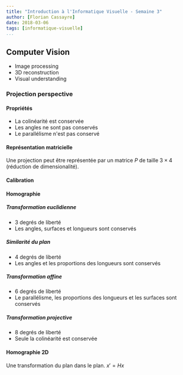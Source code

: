 ```yaml
---
title: "Introduction à l'Informatique Visuelle - Semaine 3"
author: [Florian Cassayre]
date: 2018-03-06
tags: [informatique-visuelle]
...
```


## Computer Vision

- Image processing
- 3D reconstruction
- Visual understanding

### Projection perspective

#### Propriétés

- La colinéarité est conservée
- Les angles ne sont pas conservés
- Le parallélisme n'est pas conservé

#### Représentation matricielle

Une projection peut être représentée par un matrice $P$ de taille $3 \times 4$ (réduction de dimensionalité).

#### Calibration

#### Homographie

##### Transformation euclidienne

- 3 degrés de liberté
- Les angles, surfaces et longueurs sont conservés

##### Similarité du plan

- 4 degrés de liberté
- Les angles et les proportions des longueurs sont conservés

##### Transformation affine

- 6 degrés de liberté
- Le parallélisme, les proportions des longueurs et les surfaces sont conservés

##### Transformation projective

- 8 degrés de liberté
- Seule la colinéarité est conservée

#### Homographie 2D

Une transformation du plan dans le plan. $x' = Hx$
